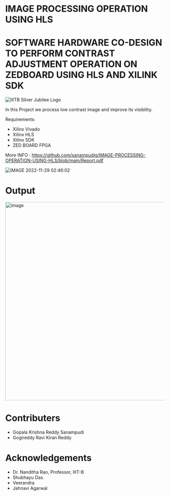 # IMAGE PROCESSING OPERATION USING HLS

# SOFTWARE HARDWARE CO-DESIGN TO PERFORM CONTRAST ADJUSTMENT OPERATION ON ZEDBOARD USING HLS AND XILINK SDK


![IIITB Silver Jubilee Logo](https://user-images.githubusercontent.com/110079648/204360431-1f394d1c-6847-4eae-95c8-1b9fc9d81fe6.png)

In this Project we process low contrast image and improve its visibility.

Requirements:
- Xilinx Vivado
- Xilinx HLS
- Xilinx SDK
- ZED BOARD FPGA

More INFO : https://github.com/sanampudig/IMAGE-PROCESSING-OPERATION-USING-HLS/blob/main/Report.pdf

![IMAGE 2022-11-29 02:46:02](https://user-images.githubusercontent.com/110079648/204382627-98d07726-27ef-412f-9787-b106693a1584.jpg)

# Output

<img width="627" alt="image" src="https://user-images.githubusercontent.com/110079648/204362015-38e5dd3e-78fb-4c2b-8241-f70eacd49af9.png">

# Contributers
- Gopala Krishna Reddy Sanampudi
- Gogireddy Ravi Kiran Reddy
# Acknowledgements
- Dr. Nanditha Rao, Professor, IIIT-B
- Shubhayu Das
- Veerandra
- Jahnavi Agarwal



